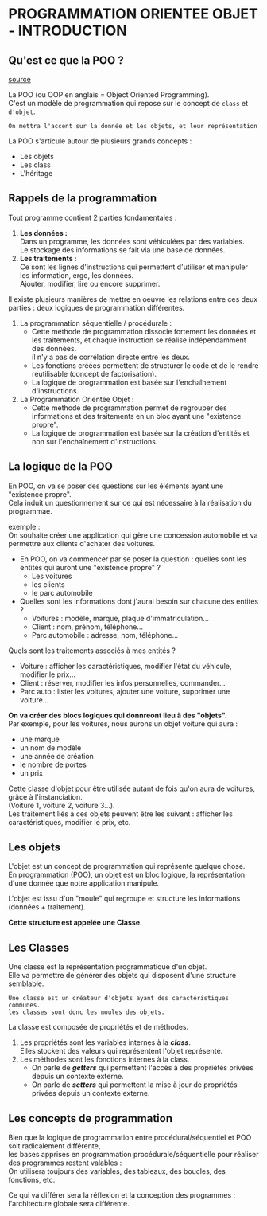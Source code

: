 # PROGRAMMATION ORIENTEE OBJET - INTRODUCTION

## Qu'est ce que la POO ?

<a href="https://course.valentinflgt.fr/#/c/2023/poo/1.-introduction#classe">source</a>

La POO (ou OOP en anglais = Object Oriented Programming).<br>
C'est un modèle de programmation qui repose sur le concept de `class` et `d'objet`.

```
On mettra l'accent sur la donnée et les objets, et leur représentation
```

La POO s'articule autour de plusieurs grands concepts :
* Les objets
* Les class
* L'héritage

## Rappels de la programmation 

Tout programme contient 2 parties fondamentales :<br>
1. **Les données :**<br> 
Dans un programme, les données sont véhiculées par des variables.<br>
Le stockage des informations se fait via une base de données.<br>
2. **Les traitements :**<br>
Ce sont les lignes d'instructions qui permettent d'utiliser et manipuler les information, ergo, les données.<br> 
Ajouter, modifier, lire ou encore supprimer.<br>

Il existe plusieurs manières de mettre en oeuvre les relations entre ces deux parties : deux logiques de programmation différentes.<br>
1. La programmation séquentielle / procédurale :
   * Cette méthode de programmation dissocie fortement les données et les traitements, et chaque instruction se réalise indépendamment des données.<br>
   il n'y a pas de corrélation directe entre les deux.<br>
   * Les fonctions créées permettent de structurer le code et de le rendre réutilisable (concept de factorisation).<br>
   * La logique de programmation est basée sur l'enchaînement d'instructions.<br>
2. La Programmation Orientée Objet :
   * Cette méthode de programmation permet de regrouper des informations et des traitements en un bloc ayant une "existence propre".<br>
   * La logique de programmation est basée sur la création d'entités et non sur l'enchaînement d'instructions.<br>

## La logique de la POO

En POO, on va se poser des questions sur les éléments ayant une "existence propre".<br>
Cela induit un questionnement sur ce qui est nécessaire à la réalisation du programmae.<br>

exemple :<br>
On souhaite créer une application qui gère une concession automobile et va permettre aux clients d'achater des voitures.<br>
* En POO, on va commencer par se poser la question : quelles sont les entités qui auront une "existence propre" ?
  * Les voitures
  * les clients
  * le parc automobile
* Quelles sont les informations dont j'aurai besoin sur chacune des entités ?
  * Voitures : modèle, marque, plaque d'immatriculation...
  * Client : nom, prénom, téléphone...
  * Parc automobile : adresse, nom, téléphone...

Quels sont les traitements associés à mes entités ?
* Voiture : afficher les caractéristiques, modifier l'état du véhicule, modifier le prix...
* Client : réserver, modifier les infos personnelles, commander...
* Parc auto : lister les voitures, ajouter une voiture, supprimer une voiture...

**On va créer des blocs logiques qui donnreont lieu à des "objets".**<br>
Par exemple, pour les voitures, nous aurons un objet voiture qui aura :<br>
* une marque
* un nom de modèle
* une année de création
* le nombre de portes
* un prix

Cette classe d'objet pour être utilisée autant de fois qu'on aura de voitures, grâce à l'instanciation.<br>
(Voiture 1, voiture 2, voiture 3...).<br>
Les traitement liés à ces objets peuvent être les suivant : afficher les caractéristiques, modifier le prix, etc.<br>

## Les objets

L'objet est un concept de programmation qui représente quelque chose.<br>
En programmation (POO), un objet est un bloc logique, la représentation d'une donnée que notre application manipule.<br>

L'objet est issu d'un "moule" qui regroupe et structure les informations (données + traitement).

**Cette structure est appelée une Classe.**

## Les Classes

Une classe est la représentation programmatique d'un objet.<br>
Elle va permettre de générer des objets qui disposent d'une structure semblable.<br>

```
Une classe est un créateur d'objets ayant des caractéristiques communes.
les classes sont donc les moules des objets.
```

La classe est composée de propriétés et de méthodes.<br>
1. Les propriétés sont les variables internes à la _**class**_.<br>
Elles stockent des valeurs qui représentent l'objet représenté.
2. Les méthodes sont les fonctions internes à la class.<br>
   * On parle de _**getters**_ qui permettent l'accès à des propriétés privées depuis un contexte externe.<br>
   * On parle de _**setters**_ qui permettent la mise à jour de propriétés privées depuis un contexte externe.<br>

## Les concepts de programmation

Bien que la logique de programmation entre procédural/séquentiel et POO soit radicalement différente,<br>
les bases apprises en programmation procédurale/séquentielle pour réaliser des programmes restent valables :<br>
On utilisera toujours des variables, des tableaux, des boucles, des fonctions, etc.

Ce qui va différer sera la réflexion et la conception des programmes :<br> 
l'architecture globale sera différente.<br>
